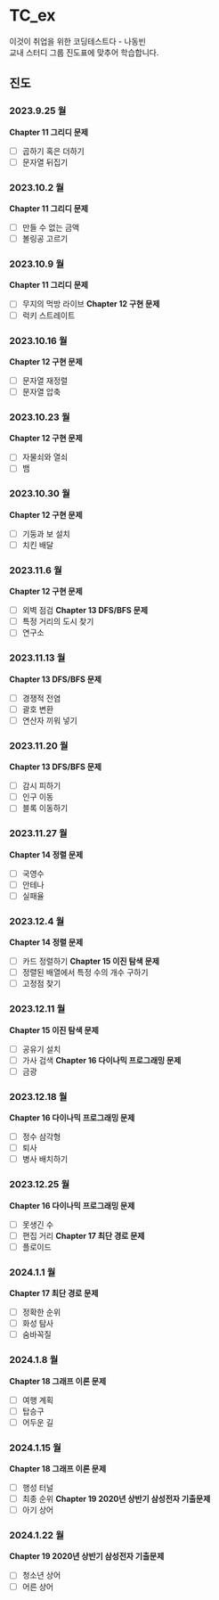 # TC_ex
이것이 취업을 위한 코딩테스트다 - 나동빈 </br>
교내 스터디 그룹 진도표에 맞추어 학습합니다.

## 진도

### 2023.9.25 월
**Chapter 11 그리디 문제**
- [ ] 곱하기 혹은 더하기
- [ ] 문자열 뒤집기

### 2023.10.2 월
**Chapter 11 그리디 문제**
- [ ] 만들 수 없는 금액
- [ ] 볼링공 고르기

### 2023.10.9 월
**Chapter 11 그리디 문제**
- [ ] 무지의 먹방 라이브
**Chapter 12 구현 문제**
- [ ] 럭키 스트레이트

### 2023.10.16 월
**Chapter 12 구현 문제**
- [ ] 문자열 재정렬
- [ ] 문자열 압축

### 2023.10.23 월
**Chapter 12 구현 문제**
- [ ] 자물쇠와 열쇠
- [ ] 뱀

### 2023.10.30 월
**Chapter 12 구현 문제**
- [ ] 기둥과 보 설치
- [ ] 치킨 배달

### 2023.11.6 월
**Chapter 12 구현 문제**
- [ ] 외벽 점검
**Chapter 13 DFS/BFS 문제**
- [ ] 특정 거리의 도시 찾기
- [ ] 연구소

### 2023.11.13 월
**Chapter 13 DFS/BFS 문제**
- [ ] 경쟁적 전염
- [ ] 괄호 변환
- [ ] 연산자 끼워 넣기

### 2023.11.20 월
**Chapter 13 DFS/BFS 문제**
- [ ] 감시 피하기
- [ ] 인구 이동
- [ ] 블록 이동하기

### 2023.11.27 월
**Chapter 14 정렬 문제**
- [ ] 국영수
- [ ] 안테나
- [ ] 실패율

### 2023.12.4 월
**Chapter 14 정렬 문제**
- [ ] 카드 정렬하기
**Chapter 15 이진 탐색 문제**
- [ ] 정렬된 배열에서 특정 수의 개수 구하기
- [ ] 고정점 찾기

### 2023.12.11 월
**Chapter 15 이진 탐색 문제**
- [ ] 공유기 설치
- [ ] 가사 검색
**Chapter 16 다이나믹 프로그래밍 문제**
- [ ] 금광

### 2023.12.18 월
**Chapter 16 다이나믹 프로그래밍 문제**
- [ ] 정수 삼각형
- [ ] 퇴사
- [ ] 병사 배치하기

### 2023.12.25 월
**Chapter 16 다이나믹 프로그래밍 문제**
- [ ] 못생긴 수
- [ ] 편집 거리
**Chapter 17 최단 경로 문제**
- [ ] 플로이드

### 2024.1.1 월
**Chapter 17 최단 경로 문제**
- [ ] 정확한 순위
- [ ] 화성 탐사
- [ ] 숨바꼭질

### 2024.1.8 월
**Chapter 18 그래프 이론 문제**
- [ ] 여행 계획
- [ ] 탑승구
- [ ] 어두운 길

### 2024.1.15 월
**Chapter 18 그래프 이론 문제**
- [ ] 행성 터널
- [ ] 최종 순위
**Chapter 19 2020년 상반기 삼성전자 기출문제**
- [ ] 아기 상어

### 2024.1.22 월
**Chapter 19 2020년 상반기 삼성전자 기출문제**
- [ ] 청소년 상어
- [ ] 어른 상어
